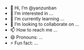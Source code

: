 - 👋 Hi, I’m @yanzunban
- 👀 I’m interested in ...
- 🌱 I’m currently learning ...
- 💞️ I’m looking to collaborate on ...
- 📫 How to reach me ...
- 😄 Pronouns: ...
- ⚡ Fun fact: ...

<!---
yanzunban/yanzunban is a ✨ special ✨ repository because its `README.md` (this file) appears on your GitHub profile.
You can click the Preview link to take a look at your changes.
--->
